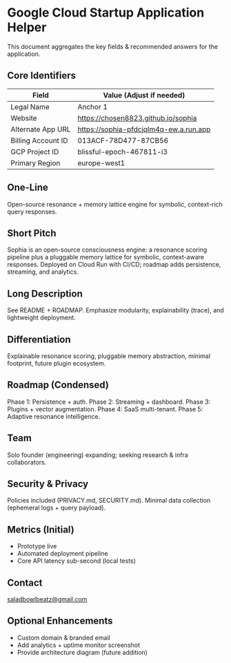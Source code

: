 # Google Cloud Startup Application Helper

This document aggregates the key fields & recommended answers for the application.

## Core Identifiers
| Field | Value (Adjust if needed) |
|-------|--------------------------|
| Legal Name | Anchor 1 |
| Website | https://chosen8823.github.io/sophia |
| Alternate App URL | https://sophia-pfdcjqlm4q-ew.a.run.app |
| Billing Account ID | 013ACF-78D477-87CB56 |
| GCP Project ID | blissful-epoch-467811-i3 |
| Primary Region | europe-west1 |

## One-Line
Open-source resonance + memory lattice engine for symbolic, context-rich query responses.

## Short Pitch
Sophia is an open-source consciousness engine: a resonance scoring pipeline plus a pluggable memory lattice for symbolic, context-aware responses. Deployed on Cloud Run with CI/CD; roadmap adds persistence, streaming, and analytics.

## Long Description
See README + ROADMAP. Emphasize modularity, explainability (trace), and lightweight deployment.

## Differentiation
Explainable resonance scoring, pluggable memory abstraction, minimal footprint, future plugin ecosystem.

## Roadmap (Condensed)
Phase 1: Persistence + auth. Phase 2: Streaming + dashboard. Phase 3: Plugins + vector augmentation. Phase 4: SaaS multi-tenant. Phase 5: Adaptive resonance intelligence.

## Team
Solo founder (engineering) expanding; seeking research & infra collaborators.

## Security & Privacy
Policies included (PRIVACY.md, SECURITY.md). Minimal data collection (ephemeral logs + query payload).

## Metrics (Initial)
- Prototype live
- Automated deployment pipeline
- Core API latency sub-second (local tests)

## Contact
saladbowlbeatz@gmail.com

## Optional Enhancements
- Custom domain & branded email
- Add analytics + uptime monitor screenshot
- Provide architecture diagram (future addition)

